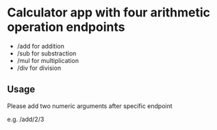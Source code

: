 # Calculator app with four arithmetic operation endpoints

* /add for addition
* /sub for substraction
* /mul for multiplication
* /div for division

## Usage

Please add two numeric arguments after specific endpoint

e.g. /add/2/3
